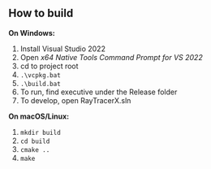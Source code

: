 ## How to build

**On Windows:**

1. Install Visual Studio 2022
2. Open *x64 Native Tools Command Prompt for VS 2022*
3. cd to project root
4. `.\vcpkg.bat`
5. `.\build.bat`
6. To run, find executive under the Release folder
7. To develop, open RayTracerX.sln

**On macOS/Linux:**

1. `mkdir build`
2. `cd build`
3. `cmake ..`
4. `make`
